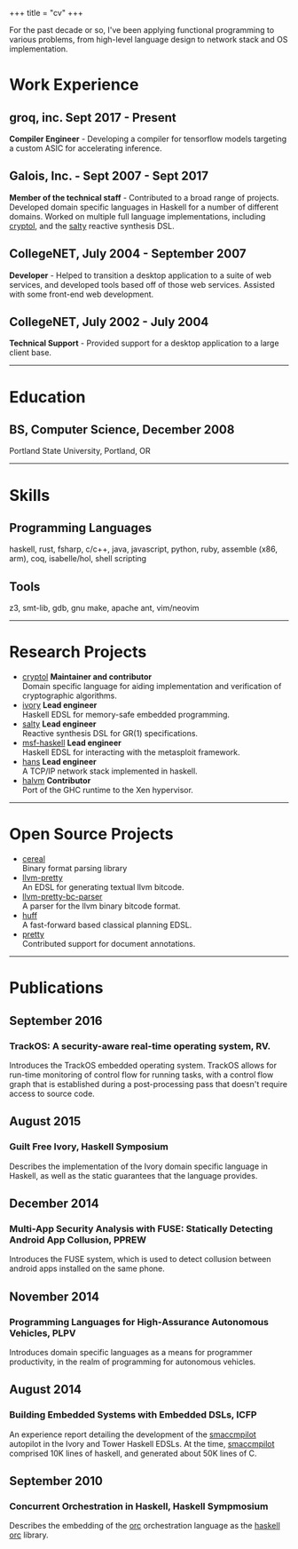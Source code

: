 +++
title = "cv"
+++

For the past decade or so, I've been applying functional programming to various
problems, from high-level language design to network stack and OS
implementation.

# Work Experience

## groq, inc. Sept 2017 - Present
**Compiler Engineer** - Developing a compiler for tensorflow models targeting a
custom ASIC for accelerating inference.

## Galois, Inc. - Sept 2007 - Sept 2017
**Member of the technical staff** - Contributed to a broad range of projects.
Developed domain specific languages in Haskell for a number of different
domains. Worked on multiple full language implementations, including [cryptol],
and the [salty] reactive synthesis DSL.

## CollegeNET, July 2004 - September 2007
**Developer** - Helped to transition a desktop application to a suite of web
services, and developed tools based off of those web services. Assisted with
some front-end web development.

## CollegeNET, July 2002 - July 2004
**Technical Support** - Provided support for a desktop application to a large
client base.

---

# Education

## **BS, Computer Science**, December 2008
Portland State University, Portland, OR

---

# Skills

## Programming Languages
haskell, rust, fsharp, c/c++, java, javascript, python, ruby, assemble (x86,
arm), coq, isabelle/hol, shell scripting

## Tools
z3, smt-lib, gdb, gnu make, apache ant, vim/neovim


---

# Research Projects

* [cryptol] **Maintainer and contributor**  
  Domain specific language for aiding implementation and verification of
  cryptographic algorithms.
* [ivory] **Lead engineer**  
  Haskell EDSL for memory-safe embedded programming.
* [salty] **Lead engineer**  
  Reactive synthesis DSL for GR(1) specifications.
* [msf-haskell] **Lead engineer**  
  Haskell EDSL for interacting with the metasploit framework.
* [hans] **Lead engineer**  
  A TCP/IP network stack implemented in haskell.
* [halvm] **Contributor**  
  Port of the GHC runtime to the Xen hypervisor.

---

# Open Source Projects

- [cereal]  
  Binary format parsing library
- [llvm-pretty]  
  An EDSL for generating textual llvm bitcode.
- [llvm-pretty-bc-parser]  
  A parser for the llvm binary bitcode format.
- [huff]  
  A fast-forward based classical planning EDSL.
- [pretty]  
  Contributed support for document annotations.

---

# Publications

## September 2016

### TrackOS: A security-aware real-time operating system, RV.
Introduces the TrackOS embedded operating system. TrackOS allows for run-time
monitoring of control flow for running tasks, with a control flow graph that is
established during a post-processing pass that doesn't require access to source
code.

## August 2015

### Guilt Free Ivory, Haskell Symposium
Describes the implementation of the Ivory domain specific language in Haskell,
as well as the static guarantees that the language provides.

## December 2014

### Multi-App Security Analysis with FUSE: Statically Detecting Android App Collusion, PPREW
Introduces the FUSE system, which is used to detect collusion between android
apps installed on the same phone.

## November 2014

### Programming Languages for High-Assurance Autonomous Vehicles, PLPV
Introduces domain specific languages as a means for programmer productivity, in
the realm of programming for autonomous vehicles.

## August 2014

### Building Embedded Systems with Embedded DSLs, ICFP
An experience report detailing the development of the [smaccmpilot] autopilot in
the Ivory and Tower Haskell EDSLs. At the time, [smaccmpilot] comprised 10K
lines of haskell, and generated about 50K lines of C.

## September 2010

### Concurrent Orchestration in Haskell, Haskell Sympmosium
Describes the embedding of the [orc] orchestration language as the [haskell orc]
library.



[cryptol]: https://cryptol.net "Cryptol"
[salty]: https://github.com/galoisinc/salty "Salty"
[ivory]: https://ivorylang.org "Ivory"
[msf-haskell]: https://github.com/galoisinc/msf-haskell "MSF-Haskell"
[hans]: https://github.com/galoisinc/hans "HaNS"
[halvm]: https://github.com/galoisinc/halvm "HaLVM"
[cereal]: https://github.com/galoisinc/cereal "cereal"
[llvm-pretty]: https://github.com/elliottt/llvm-pretty "llvm-pretty"
[llvm-pretty-bc-parser]: https://github.com/galoisinc/llvm-pretty-bc-parser
[huff]: https://github.com/elliottt/huff "huff"
[pretty]: https://github.com/haskell/pretty "pretty"
[smaccmpilot]: https://smaccmpilot.org/ "SMACCMPilot"
[haskell orc]: https://hackage.haskell.org/package/orc "Orc"
[orc]: http://orc.csres.utexas.edu/research.shtml "Orc"
